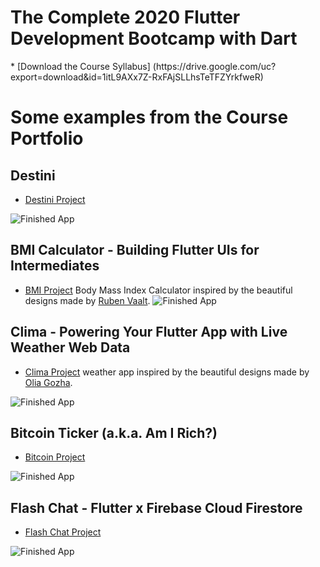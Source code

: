 
<h1> The Complete 2020 Flutter Development Bootcamp with Dart </h1>
* [Download the Course Syllabus] (https://drive.google.com/uc?export=download&id=1itL9AXx7Z-RxFAjSLLhsTeTFZYrkfweR)

# Some examples from the Course Portfolio

## Destini
* [Destini Project](https://github.com/londonappbrewery/destini-challenge-completed/)

![Finished App](https://github.com/londonappbrewery/Images/blob/master/Destini.gif)

## BMI Calculator - Building Flutter UIs for Intermediates
* [BMI Project](https://github.com/londonappbrewery/BMI-Calculator-Completed)
Body Mass Index Calculator inspired by the beautiful designs made by [Ruben Vaalt](https://dribbble.com/shots/4585382-Simple-BMI-Calculator).
![Finished App](https://github.com/londonappbrewery/Images/blob/master/bmi-calc-demo.gif)

## Clima - Powering Your Flutter App with Live Weather Web Data
* [Clima Project](https://github.com/londonappbrewery/Clima-Flutter-Completed)
weather app inspired by the beautiful designs made by [Olia Gozha](https://dribbble.com/shots/4663154-).

![Finished App](https://github.com/londonappbrewery/Images/blob/master/clima-demo.gif)

## Bitcoin Ticker (a.k.a. Am I Rich?)
* [Bitcoin Project](https://github.com/londonappbrewery/bitcoin-flutter-final)

![Finished App](https://github.com/londonappbrewery/Images/blob/master/bitcoin-flutter-demo.gif)

## Flash Chat - Flutter x Firebase Cloud Firestore
* [Flash Chat Project](https://github.com/londonappbrewery/Flash-Chat-Flutter-Complete)

![Finished App](https://github.com/londonappbrewery/Images/blob/master/flash_chat_flutter_demo.gif)

